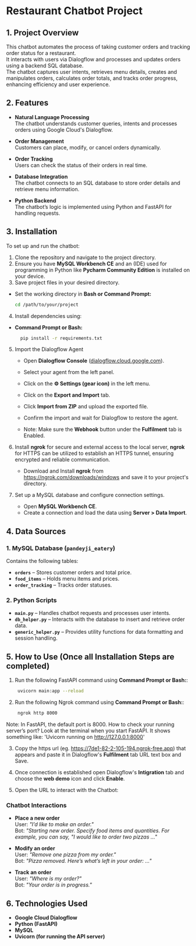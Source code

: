# Restaurant Chatbot Project

## 1. Project Overview
This chatbot automates the process of taking customer orders and tracking order status for a restaurant.  
It interacts with users via Dialogflow and processes and updates orders using a backend SQL database.  
The chatbot captures user intents, retrieves menu details, creates and manipulates orders, calculates order totals, and tracks order progress, enhancing efficiency and user experience.

## 2. Features
- **Natural Language Processing**  
  The chatbot understands customer queries, intents and processes orders using Google Cloud's Dialogflow.

- **Order Management**  
  Customers can place, modify, or cancel orders dynamically.

- **Order Tracking**  
  Users can check the status of their orders in real time.

- **Database Integration**  
  The chatbot connects to an SQL database to store order details and retrieve menu information.

- **Python Backend**  
  The chatbot’s logic is implemented using Python and FastAPI for handling requests.

## 3. Installation
To set up and run the chatbot:

1. Clone the repository and navigate to the project directory.
2. Ensure you have **MySQL Workbench CE** and an (IDE) used for programming in Python like **Pycharm Community Edition** is installed on your device.
3. Save project files in your desired directory.
  - Set the working directory in **Bash or Command Prompt:**  
     ```bash
     cd /path/to/your/project

4. Install dependencies using:  
  - **Command Prompt or Bash:**  
     ```bash
       pip install -r requirements.txt
     
5. Import the Dialogflow Agent
   - Open **Dialogflow Console** ([dialogflow.cloud.google.com](https://dialogflow.cloud.google.com/)).
   - Select your agent from the left panel.
   - Click on the **⚙️ Settings (gear icon)** in the left menu.
   - Click on the **Export and Import** tab.
   - Click **Import from ZIP** and upload the exported file.
   - Confirm the import and wait for Dialogflow to restore the agent.
     
   - Note: Make sure the **Webhook** button under the **Fulfilment** tab is Enabled. 
     
6. Install **ngrok** for secure and external access to the local server, **ngrok** for HTTPS can be utilized to establish an HTTPS tunnel, ensuring encrypted and reliable communication.
   - Download and Install **ngrok** from https://ngrok.com/downloads/windows and save it to your project's directory.
   
7. Set up a MySQL database and configure connection settings.
   - Open **MySQL Workbench CE**.
   - Create a connection and load the data using **Server > Data Import**.

## 4. Data Sources

### **1. MySQL Database (`pandeyji_eatery`)**
Contains the following tables:
- **`orders`** – Stores customer orders and total price.
- **`food_items`** – Holds menu items and prices.
- **`order_tracking`** – Tracks order statuses.

### **2. Python Scripts**
- **`main.py`** – Handles chatbot requests and processes user intents.
- **`db_helper.py`** – Interacts with the database to insert and retrieve order data.
- **`generic_helper.py`** – Provides utility functions for data formatting and session handling.

## 5. How to Use (Once all Installation Steps are completed)

1. Run the following FastAPI command using **Command Prompt or Bash:**:
   ```bash
    uvicorn main:app --reload

2. Run the following Ngrok command using **Command Prompt or Bash:**:
   ```bash
    ngrok http 8000
  Note: In FastAPI, the default port is 8000. How to check your running server’s port? Look at the terminal when you start FastAPI. It shows something like: 'Uvicorn running on http://127.0.0.1:8000'

3. Copy the https url (eg. https://7de1-82-2-105-194.ngrok-free.app) that appears and paste it in Dialogflow's **Fulfilment** tab URL text box and Save.

4. Once connection is established open Dialogflow's **Intigration** tab and choose the **web demo** icon and click **Enable**.

5. Open the URL to interact with the Chatbot:

### **Chatbot Interactions**
- **Place a new order**  
User: *"I’d like to make an order."*  
Bot: *"Starting new order. Specify food items and quantities. For example, you can say, "I would like to order two pizzas ..."*

- **Modify an order**  
User: *"Remove one pizza from my order."*  
Bot: *"Pizza removed. Here’s what’s left in your order: ..."*

- **Track an order**  
User: *"Where is my order?"*  
Bot: *"Your order is in progress."*


## 6. Technologies Used
- **Google Cloud Dialogflow**
- **Python (FastAPI)**
- **MySQL**
- **Uvicorn (for running the API server)**


